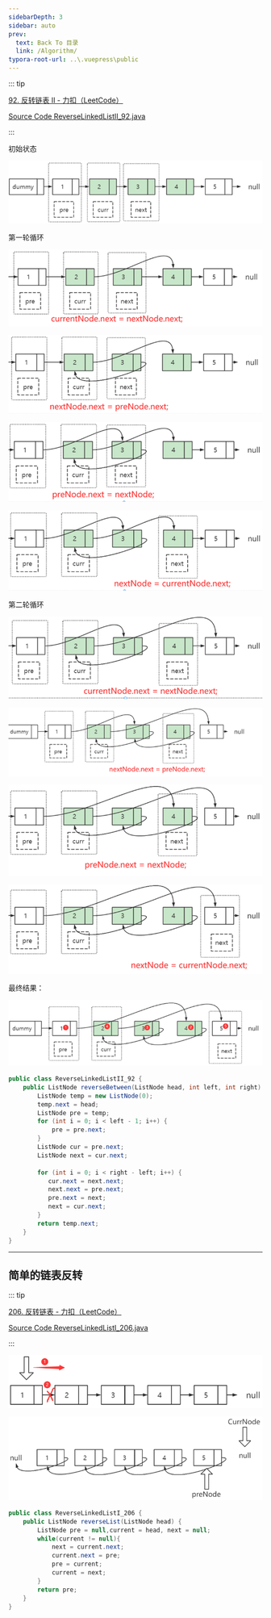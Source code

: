 ```yaml
---
sidebarDepth: 3
sidebar: auto
prev:
  text: Back To 目录
  link: /Algorithm/
typora-root-url: ..\.vuepress\public
---
```


::: tip

[92. 反转链表 II - 力扣（LeetCode）](https://leetcode.cn/problems/reverse-linked-list-ii/)

[Source Code ReverseLinkedListII_92.java](https://github.com/Q10Viking/learncode/blob/main/algorithm/src/main/java/org/hzz/linkedlist/ReverseLinkedListII_92.java)

:::



初始状态

![image-20220816021918545](/images/algorithm/image-20220816021918545.png)

第一轮循环

![image-20220816021941026](/images/algorithm/image-20220816021941026.png)

![image-20220816021958852](/images/algorithm/image-20220816021958852.png)

![image-20220816022025387](/images/algorithm/image-20220816022025387.png)

![image-20220816022038818](/images/algorithm/image-20220816022038818.png)

第二轮循环

![image-20220816022207238](/images/algorithm/image-20220816022207238.png)

![image-20220816022224110](/images/algorithm/image-20220816022224110.png)

![image-20220816022336156](/images/algorithm/image-20220816022336156.png)

![image-20220816022404574](/images/algorithm/image-20220816022404574.png)

最终结果：

![image-20220816022431518](/images/algorithm/image-20220816022431518.png)

```java
public class ReverseLinkedListII_92 {
    public ListNode reverseBetween(ListNode head, int left, int right) {
        ListNode temp = new ListNode(0);
        temp.next = head;
        ListNode pre = temp;
        for (int i = 0; i < left - 1; i++) {
            pre = pre.next;
        }
        ListNode cur = pre.next;
        ListNode next = cur.next;

        for (int i = 0; i < right - left; i++) {
           cur.next = next.next;
           next.next = pre.next;
           pre.next = next;
           next = cur.next;
        }
        return temp.next;
    }
}
```





----------



## 简单的链表反转

::: tip

[206. 反转链表 - 力扣（LeetCode）](https://leetcode.cn/problems/reverse-linked-list/)

[Source Code ReverseLinkedListI_206.java](https://github.com/Q10Viking/learncode/blob/main/algorithm/src/main/java/org/hzz/linkedlist/ReverseLinkedListI_206.java)

:::

![image-20220816032236893](/images/algorithm/image-20220816032236893.png)

![image-20220816032224244](/images/algorithm/image-20220816032224244.png)

```java
public class ReverseLinkedListI_206 {
    public ListNode reverseList(ListNode head) {
        ListNode pre = null,current = head, next = null;
        while(current != null){
            next = current.next;
            current.next = pre;
            pre = current;
            current = next;
        }
        return pre;
    }
}
```

